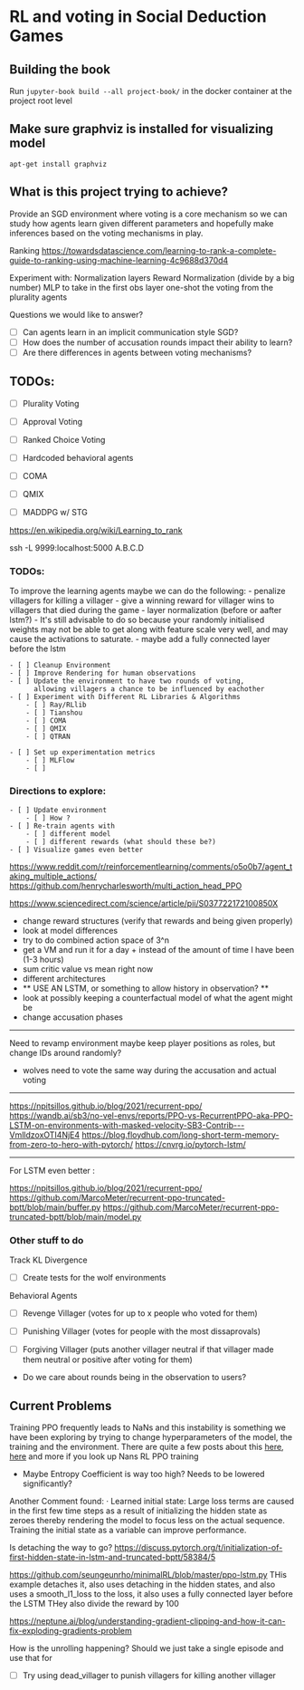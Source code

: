 # RL and voting in Social Deduction Games

## Building the book

Run `jupyter-book build --all project-book/` in the docker container at the project root level

## Make sure graphviz is installed for visualizing model

`apt-get install graphviz`

## What is this project trying to achieve?

Provide an SGD environment where voting is a core mechanism so we can study how agents learn given different parameters and hopefully make inferences based on the voting mechanisms in play.


Ranking 
https://towardsdatascience.com/learning-to-rank-a-complete-guide-to-ranking-using-machine-learning-4c9688d370d4


Experiment with:
Normalization layers
Reward Normalization (divide by a big number)
MLP to take in the first obs layer
one-shot the voting from the plurality agents


Questions we would like to answer?

- [ ] Can agents learn in an implicit communication style SGD?
- [ ] How does the number of accusation rounds impact their ability to learn?
- [ ] Are there differences in agents between voting mechanisms?

## TODOs:

- [ ] Plurality Voting
- [ ] Approval Voting
- [ ] Ranked Choice Voting

- [ ] Hardcoded behavioral agents
- [ ] COMA
- [ ] QMIX
- [ ] MADDPG w/ STG

https://en.wikipedia.org/wiki/Learning_to_rank


ssh -L 9999:localhost:5000 A.B.C.D

### TODOs:

To improve the learning agents maybe we can do the following:
    - penalize villagers for killing a villager
    - give a winning reward for villager wins to villagers that died during the game
    - layer normalization (before or aafter lstm?)
        - It's still advisable to do so because your randomly initialised weights may not be able to get along with feature scale very well, and may cause the activations to saturate.
    - maybe add a fully connected layer before the lstm



    - [ ] Cleanup Environment
    - [ ] Improve Rendering for human observations
    - [ ] Update the environment to have two rounds of voting, 
          allowing villagers a chance to be influenced by eachother
    - [ ] Experiment with Different RL Libraries & Algorithms
        - [ ] Ray/RLlib
        - [ ] Tianshou
        - [ ] COMA
        - [ ] QMIX
        - [ ] QTRAN

    - [ ] Set up experimentation metrics
        - [ ] MLFlow
        - [ ] 

### Directions to explore:

    - [ ] Update environment
        - [ ] How ? 
    - [ ] Re-train agents with 
        - [ ] different model
        - [ ] different rewards (what should these be?)
    - [ ] Visualize games even better


https://www.reddit.com/r/reinforcementlearning/comments/o5o0b7/agent_taking_multiple_actions/
https://github.com/henrycharlesworth/multi_action_head_PPO

https://www.sciencedirect.com/science/article/pii/S037722172100850X


- change reward structures (verify that rewards and being given properly)
- look at model differences
- try to do combined action space of 3^n 
- get a VM and run it for a day + instead of the amount of time I have been (1-3 hours)
- sum critic value vs mean right now
- different architectures
- ** USE AN LSTM, or something to allow history in observation? **
- look at possibly keeping a counterfactual model of what the agent might be
- change accusation phases



____
Need to revamp environment
maybe keep player positions as roles, but change IDs around randomly?

- wolves need to vote the same way during the accusation and actual voting

---
https://npitsillos.github.io/blog/2021/recurrent-ppo/
https://wandb.ai/sb3/no-vel-envs/reports/PPO-vs-RecurrentPPO-aka-PPO-LSTM-on-environments-with-masked-velocity-SB3-Contrib---VmlldzoxOTI4NjE4
https://blog.floydhub.com/long-short-term-memory-from-zero-to-hero-with-pytorch/
https://cnvrg.io/pytorch-lstm/



---
For LSTM even better :

https://npitsillos.github.io/blog/2021/recurrent-ppo/
https://github.com/MarcoMeter/recurrent-ppo-truncated-bptt/blob/main/buffer.py
https://github.com/MarcoMeter/recurrent-ppo-truncated-bptt/blob/main/model.py


### Other stuff to do

Track KL Divergence

- [ ] Create tests for the wolf environments

Behavioral Agents
- [ ] Revenge Villager (votes for up to x people who voted for them)
- [ ] Punishing Villager (votes for people with the most dissaprovals)
- [ ] Forgiving Villager (puts another villager neutral if that villager made them neutral or positive after voting for them)


- Do we care about rounds being in the observation to users?


## Current Problems

Training PPO frequently leads to NaNs and this instability is something we have been exploring by trying to change hyperparameters of the model, the training and the environment. There are quite a few posts about this [here](https://github.com/hill-a/stable-baselines/issues/340), [here](https://stable-baselines3.readthedocs.io/en/master/guide/checking_nan.html) and more if you look up Nans RL PPO training
- Maybe Entropy Coefficient is way too high? Needs to be lowered significantly?


Another Comment found:
· Learned initial state: Large loss terms are caused in the first few time steps as a result of initializing the hidden state as zeroes thereby rendering the model to focus less on the actual sequence. Training the initial state as a variable can improve performance.



Is detaching the way to go?
https://discuss.pytorch.org/t/initialization-of-first-hidden-state-in-lstm-and-truncated-bptt/58384/5


https://github.com/seungeunrho/minimalRL/blob/master/ppo-lstm.py
THis example detaches it, also uses detaching in the hidden states, and also uses a smooth_l1_loss to the loss, it also uses a fully connected layer before the LSTM
THey also divide the reward by 100


https://neptune.ai/blog/understanding-gradient-clipping-and-how-it-can-fix-exploding-gradients-problem

How is the unrolling happening? 
Should we just take a single episode and use that for 


- [ ] Try using dead_villager to punish villagers for killing another villager
